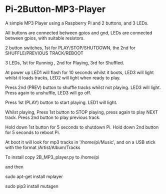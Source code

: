 # Pi-2Button-MP3-Player

A simple MP3 Player using a Raspberry Pi and 2 buttons, and 3 LEDs.

All buttons are connected between gpios and gnd, LEDs are connected between gpios, with suitable resistors.

2 button switches, 1st for PLAY/STOP/SHUTDOWN, the 2nd for SHUFFLE/PREVIOUS TRACK/REBOOT

3 LEDs, 1st for Running , 2nd for Playing, 3rd for Shuffled.

At power up LED1 will flash for 10 seconds whilst it boots, LED3 will light whilst it loads tracks, LED2 will light when ready to play.

Press 2nd (PREV) button to shuffle tracks whilst not playing. LED3 will light. Press again to unshuffle, LED3 will go off.

Press 1st (PLAY) button to start playing. LED1 will light.

Whilst playing, Press 1st button to STOP playing, press again to play NEXT track. Press 2nd button to play previous track.

Hold down 1st button for 5 seconds to shutdown Pi. Hold down 2nd button for 5 seconds to reboot Pi. 

At boot it will look for mp3 tracks in '/home/pi/Music', and on a USB stick with the format /Artist/Album/Tracks

To install copy 2B_MP3_player.py to /home/pi 

and then 

sudo apt-get install mplayer

sudo pip3 install mutagen
